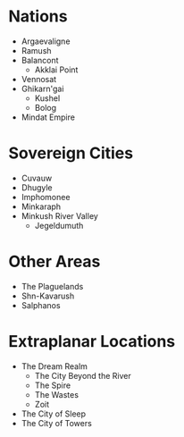 # Nations
* Argaevaligne
* Ramush
* Balancont
  * Akklai Point
* Vennosat
* Ghikarn'gai
  * Kushel
  * Bolog
* Mindat Empire

# Sovereign Cities
* Cuvauw
* Dhugyle
* Imphomonee
* Minkaraph
* Minkush River Valley
  * Jegeldumuth

# Other Areas
* The Plaguelands
* Shn-Kavarush
* Salphanos

# Extraplanar Locations
* The Dream Realm
  * The City Beyond the River
  * The Spire
  * The Wastes
  * Zoit
* The City of Sleep
* The City of Towers
